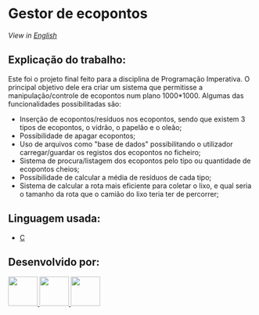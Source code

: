 # Gestor de ecopontos

*View in [English](https://github.com/ludgeromiguel/GestorCamaraEcopontos/blob/master/Readme-en.md)* 

## Explicação do trabalho:
Este foi o projeto final feito para a disciplina de Programação Imperativa.
O principal objetivo dele era criar um sistema que permitisse a manipulação/controle de ecopontos num plano 1000*1000.
Algumas das funcionalidades possibilitadas são:
- Inserção de ecopontos/resíduos nos ecopontos, sendo que existem 3 tipos de ecopontos, o vidrão, o papelão e o oleão;
- Possibilidade de apagar ecopontos;
- Uso de arquivos como "base de dados" possibilitando o utilizador carregar/guardar os registos dos ecopontos no ficheiro;
- Sistema de procura/listagem dos ecopontos pelo tipo ou quantidade de ecopontos cheios;
- Possibilidade de calcular a média de resíduos de cada tipo;
- Sistema de calcular a rota mais eficiente para coletar o lixo, e qual seria o tamanho da rota que o camião do lixo teria ter de percorrer;

## Linguagem usada:
* [C](https://devdocs.io/c/)

## Desenvolvido por:
<a href="https://github.com/DiogoMarques2003"><img width="60" src="https://github.com/DiogoMarques2003.png" />
<a href="https://github.com/ludgeromiguel"><img width="60" src="https://github.com/ludgeromiguel.png" />
<a href="https://github.com/TerritorialBreak5"><img width="60" src="https://github.com/TerritorialBreak5.png" />
